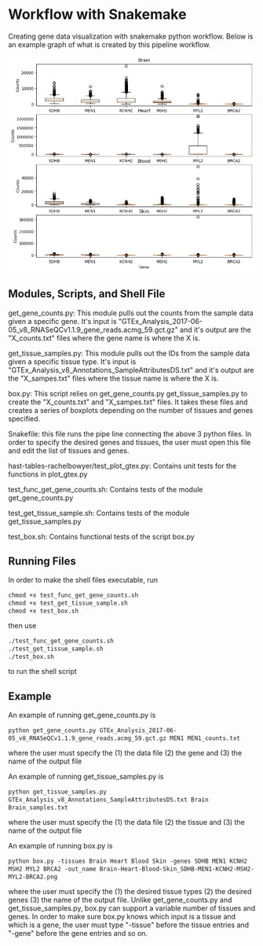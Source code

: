 # Workflow with Snakemake
Creating gene data visualization with snakemake python workflow.  Below is an example graph of what is created by this pipeline workflow.

![](Brain-Heart-Blood-Skin_SDHB-MEN1-KCNH2-MSH2-MYL2-BRCA2.png)

## Modules, Scripts, and Shell File
get_gene_counts.py:  This module pulls out the counts from the sample data given a specific gene.  It's input is "GTEx_Analysis_2017-06-05_v8_RNASeQCv1.1.9_gene_reads.acmg_59.gct.gz" and it's output are the "X_counts.txt" files where the gene name is where the X is.

get_tissue_samples.py:  This module pulls out the IDs from the sample data given a specific tissue type.  It's input is "GTEx_Analysis_v8_Annotations_SampleAttributesDS.txt" and it's output are the "X_sampes.txt" files where the tissue name is where the X is.

box.py: This script relies on get_gene_counts.py get_tissue_samples.py to create the "X_counts.txt" and "X_sampes.txt" files.  It takes these files and creates a series of boxplots depending on the number of tissues and genes specified.

Snakefile: this file runs the pipe line connecting the above 3 python files.  In order to specify the desired genes and tissues, the user must open this file and edit the list of tissues and genes.

hast-tables-rachelbowyer/test_plot_gtex.py: Contains unit tests for the functions in plot_gtex.py

test_func_get_gene_counts.sh: Contains tests of the module get_gene_counts.py

test_get_tissue_sample.sh: Contains tests of the module get_tissue_samples.py

test_box.sh: Contains functional tests of the script box.py

## Running Files

In order to make the shell files executable, run
```
chmod +x test_func_get_gene_counts.sh
chmod +x test_get_tissue_sample.sh
chmod +x test_box.sh
```
then use 
```
./test_func_get_gene_counts.sh
./test_get_tissue_sample.sh
./test_box.sh
```
to run the shell script

## Example

An example of running get_gene_counts.py is 
```
python get_gene_counts.py GTEx_Analysis_2017-06-05_v8_RNASeQCv1.1.9_gene_reads.acmg_59.gct.gz MEN1 MEN1_counts.txt
```
where the user must specify the (1) the data file (2) the gene and (3) the name of the output file

An example of running get_tissue_samples.py is 
```
python get_tissue_samples.py GTEx_Analysis_v8_Annotations_SampleAttributesDS.txt Brain Brain_samples.txt
```
where the user must specify the (1) the data file (2) the tissue and (3) the name of the output file

An example of running box.py is 
```
python box.py -tissues Brain Heart Blood Skin -genes SDHB MEN1 KCNH2 MSH2 MYL2 BRCA2 -out_name Brain-Heart-Blood-Skin_SDHB-MEN1-KCNH2-MSH2-MYL2-BRCA2.png
```
where the user must specify the (1) the desired tissue types (2) the desired genes (3) the name of the output file.  Unlike get_gene_counts.py and get_tissue_samples.py, box.py can support a variable number of tissues and genes.  In order to make sure box.py knows which input is a tissue and which is a gene, the user must type "-tissue" before the tissue entries and "-gene" before the gene entries and so on.
